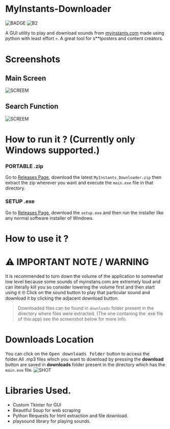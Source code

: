 # MyInstants-Downloader
![BADGE](https://badgen.net/github/release/Shagnikpaul/MyInstants-Downloader-GUI)
![B2](https://img.shields.io/github/downloads/Shagnikpaul/MyInstants-Downloader-GUI/total)
<br>

A GUI utility to play and download sounds from [myinstants.com](https://www.myinstants.com/en/index/in/) made using python with least effort 💀. A great tool for s**tposters and content creators.


# Screenshots
## Main Screen 
![SCREEM](https://i.imgur.com/gk1dYcf.png)
## Search Function 
![SCREEM](https://i.imgur.com/klNR5t3.png)

# How to run it ? (Currently only Windows supported.)
### PORTABLE .zip
Go to [Releases Page](https://github.com/Shagnikpaul/MyInstants-Downloader/releases/tag/release), download the latest `MyInstants_Downloader.zip` then extract the zip
wherever you want and execute the `main.exe` file in that directory.
### SETUP .exe
Go to [Releases Page](https://github.com/Shagnikpaul/MyInstants-Downloader/releases/tag/release), download the `setup.exe` and then run the installer like any normal software installer of Windows.

# How to use it ?
# ⚠ IMPORTANT NOTE / WARNING
It is recommended to turn down the volume of the application to somewhat low level because some sounds of myinstans.com are extremely loud and can literally kill you so consider lowering the volume first and then start using it 🤓
Click on the sound button to play that particular sound and download it by clicking the adjacent download button. 
> Downloaded files can be found in `downloads` folder present in the directory where files were extracted. (The one contaning the .exe file of this app) see the screenshot below for more info.


# Downloads Location
You can click on the <kbd>Open downloads folder</kbd> button to access the folder.All .mp3 files which you want to download by pressing the **download** button are saved in **downloads** folder present in the directory which has the `main.exe` file.
![SHOT](https://i.imgur.com/cuiyA9t.png)
# Libraries Used.
- Custom Tkinter for GUI
- Beautiful Soup for web scraping
- Python Requests for html extraction and file download.
- playsound library for playing sounds.
